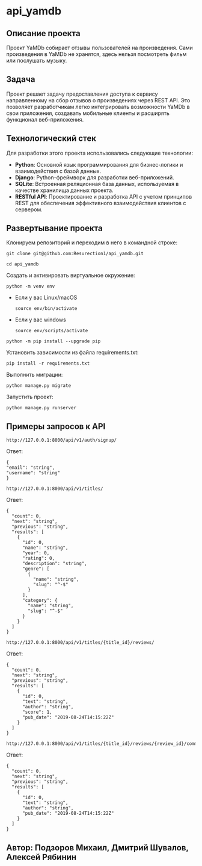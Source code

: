 # api_yamdb

## Описание проекта

Проект YaMDb собирает отзывы пользователей на произведения. Сами произведения в YaMDb не хранятся, здесь нельзя посмотреть фильм или послушать музыку.

## Задача

Проект решает задачу предоставления доступа к сервису направленному на сбор отзывов о произведениях через REST API. Это позволяет разработчикам легко интегрировать возможности YaMDb в свои приложения, создавать мобильные клиенты и расширять функционал веб-приложения.

## Технологический стек

Для разработки этого проекта использовались следующие технологии:

- **Python**: Основной язык программирования для бизнес-логики и взаимодействия с базой данных.
- **Django**: Python-фреймворк для разработки веб-приложений.
- **SQLite**: Встроенная реляционная база данных, используемая в качестве хранилища данных проекта.
- **RESTful API**: Проектирование и разработка API с учетом принципов REST для обеспечения эффективного взаимодействия клиентов с сервером.


## Развертывание проекта
Клонируем репозиторий и переходим в него в командной строке:

```
git clone git@github.com:Resurection1/api_yamdb.git
```

```
cd api_yamdb
```

Cоздать и активировать виртуальное окружение:

```
python -m venv env
```

* Если у вас Linux/macOS

    ```
    source env/bin/activate
    ```

* Если у вас windows

    ```
    source env/scripts/activate
    ```

```
python -m pip install --upgrade pip
```

Установить зависимости из файла requirements.txt:

```
pip install -r requirements.txt
```

Выполнить миграции:

```
python manage.py migrate
```

Запустить проект:

```
python manage.py runserver
```


## Примеры запросов к API
```
http://127.0.0.1:8000/api/v1/auth/signup/
```
Ответ:
```
{
"email": "string",
"username": "string"
}
```

```
http://127.0.0.1:8000/api/v1/titles/
```
Ответ:
```
{
  "count": 0,
  "next": "string",
  "previous": "string",
  "results": [
    {
      "id": 0,
      "name": "string",
      "year": 0,
      "rating": 0,
      "description": "string",
      "genre": [
        {
          "name": "string",
          "slug": "^-$"
        }
      ],
      "category": {
        "name": "string",
        "slug": "^-$"
      }
    }
  ]
}
```

```
http://127.0.0.1:8000/api/v1/titles/{title_id}/reviews/
```
Ответ:
```
{
  "count": 0,
  "next": "string",
  "previous": "string",
  "results": [
    {
      "id": 0,
      "text": "string",
      "author": "string",
      "score": 1,
      "pub_date": "2019-08-24T14:15:22Z"
    }
  ]
}
```

```
http://127.0.0.1:8000/api/v1/titles/{title_id}/reviews/{review_id}/comments/
```
Ответ:
```
{
  "count": 0,
  "next": "string",
  "previous": "string",
  "results": [
    {
      "id": 0,
      "text": "string",
      "author": "string",
      "pub_date": "2019-08-24T14:15:22Z"
    }
  ]
}
```

## Автор: Подзоров Михаил, Дмитрий Шувалов, Алексей Рябинин